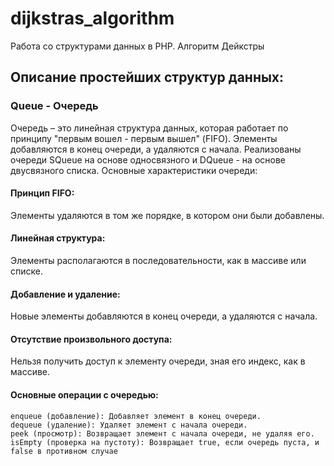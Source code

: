 # dijkstras_algorithm
Работа со структурами данных в PHP. Алгоритм Дейкстры


## Описание простейших структур данных:

### Queue - Очередь
Очередь – это линейная структура данных, которая работает по принципу "первым вошел - первым вышел" (FIFO). Элементы добавляются в конец очереди, а удаляются с начала.
Реализованы очереди SQueue на основе односвязного и DQueue - на основе двусвязного списка.
Основные характеристики очереди:

#### Принцип FIFO:
Элементы удаляются в том же порядке, в котором они были добавлены.
#### Линейная структура:
Элементы располагаются в последовательности, как в массиве или списке.
#### Добавление и удаление:
Новые элементы добавляются в конец очереди, а удаляются с начала.
#### Отсутствие произвольного доступа:
Нельзя получить доступ к элементу очереди, зная его индекс, как в массиве.

#### Основные операции с очередью:

    enqueue (добавление): Добавляет элемент в конец очереди.
    dequeue (удаление): Удаляет элемент с начала очереди.
    peek (просмотр): Возвращает элемент с начала очереди, не удаляя его.
    isEmpty (проверка на пустоту): Возвращает true, если очередь пуста, и false в противном случае
